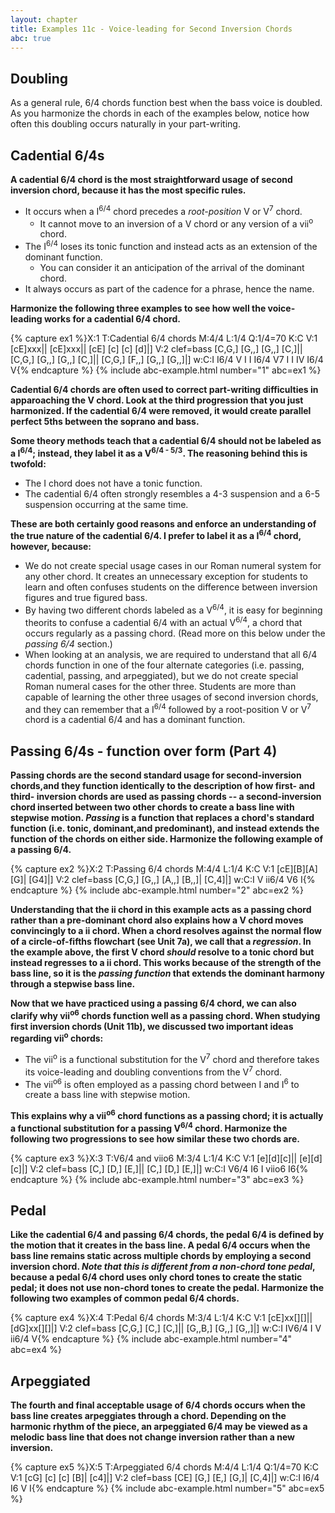 ```yaml
---
layout: chapter
title: Examples 11c - Voice-leading for Second Inversion Chords
abc: true
---
```


## Doubling

As a general rule, 6/4 chords function best when the bass voice is doubled. As you harmonize the chords in each of the examples below, notice how often this doubling occurs naturally in your part-writing.

## Cadential 6/4s

**A cadential 6/4 chord is the most straightforward usage of second inversion chord, because it has the most specific rules.**
- It occurs when a I<sup>6/4</sup> chord precedes a *root-position* V or V<sup>7</sup> chord. 
    - It cannot move to an inversion of a V chord or any version of a vii<sup>o</sup> chord.
- The I<sup>6/4</sup> loses its tonic function and instead acts as an extension of the dominant function. 
    - You can consider it an anticipation of the arrival of the dominant chord.
- It always occurs as part of the cadence for a phrase, hence the name.

**Harmonize the following three examples to see how well the voice-leading works for a cadential 6/4 chord.**

{% capture ex1 %}X:1
T:Cadential 6/4 chords
M:4/4
L:1/4
Q:1/4=70
K:C
V:1
[cE]xxx|| [cE]xxx|| [cE] [c] [c] [d]|]
V:2 clef=bass
[C,G,] [G,,] [G,,] [C,]|| [C,G,] [G,,] [G,,] [C,]|| [C,G,] [F,,] [G,,] [G,,]|]
w:C:I I6/4 V I I I6/4 V7 I I IV I6/4 V{% endcapture %}
{% include abc-example.html number="1" abc=ex1 %}

**Cadential 6/4 chords are often used to correct part-writing difficulties in apparoaching the V chord. Look at the third progression that you just harmonized. If the cadential 6/4 were removed, it would create parallel perfect 5ths between the soprano and bass.**

**Some theory methods teach that a cadential 6/4 should not be labeled as a I<sup>6/4</sup>; instead, they label it as a V<sup>6/4 - 5/3</sup>. The reasoning behind this is twofold:**
- The I chord does not have a tonic function.
- The cadential 6/4 often strongly resembles a 4-3 suspension and a 6-5 suspension occurring at the same time.

**These are both certainly good reasons and enforce an understanding of the true nature of the cadential 6/4. I prefer to label it as a I<sup>6/4</sup> chord, however, because:**
- We do not create special usage cases in our Roman numeral system for any other chord. It creates an unnecessary exception for students to learn and often confuses students on the difference between inversion figures and true figured bass.
- By having two different chords labeled as a V<sup>6/4</sup>, it is easy for beginning theorits to confuse a cadential 6/4 with an actual V<sup>6/4</sup>, a chord that occurs regularly as a passing chord. (Read more on this below under the *passing 6/4* section.)
- When looking at an analysis, we are required to understand that all 6/4 chords function in one of the four alternate categories (i.e. passing, cadential, passing, and arpeggiated), but we do not create special Roman numeral cases for the other three. Students are more than capable of learning the other three usages of second inversion chords, and they can remember that a I<sup>6/4</sup> followed by a root-position V or V<sup>7</sup> chord is a cadential 6/4 and has a dominant function.

## Passing 6/4s - function over form (Part 4)

**Passing chords are the second standard usage for second-inversion chords,and they function identically to the description of how first- and third- inversion chords are used as passing chords -- a second-inversion chord inserted between two other chords to create a bass line with stepwise motion. *Passing* is a function that replaces a chord's standard function (i.e. tonic, dominant,and predominant), and instead extends the function of the chords on either side. Harmonize the following example of a passing 6/4.** 

{% capture ex2 %}X:2
T:Passing 6/4 chords
M:4/4
L:1/4
K:C
V:1
[cE][B][A][G]| [G4]|]
V:2 clef=bass
[C,G,] [G,,] [A,,] [B,,]| [C,4]|]
w:C:I V ii6/4 V6 I{% endcapture %}
{% include abc-example.html number="2" abc=ex2 %}

**Understanding that the ii chord in this example acts as a passing chord rather than a pre-dominant chord also explains how a V chord moves convincingly to a ii chord. When a chord resolves against the normal flow of a circle-of-fifths flowchart (see Unit 7a), we call that a *regression*. In the example above, the first V chord *should* resolve to a tonic chord but instead regresses to a ii chord. This works because of the strength of the bass line, so it is the *passing function* that extends the dominant harmony through a stepwise bass line.**

**Now that we have practiced using a passing 6/4 chord, we can also clarify why vii<sup>o6</sup> chords function well as a passing chord. When studying first inversion chords (Unit 11b), we discussed two important ideas regarding vii<sup>o</sup> chords:**
- The vii<sup>o</sup> is a functional substitution for the V<sup>7</sup> chord and therefore takes its voice-leading and doubling conventions from the V<sup>7</sup> chord.
- The vii<sup>o6</sup> is often employed as a passing chord between I and I<sup>6</sup> to create a bass line with stepwise motion.

**This explains why a vii<sup>o6</sup> chord functions as a passing chord; it is actually a functional substitution for a passing V<sup>6/4</sup> chord. Harmonize the following two progressions to see how similar these two chords are.**

{% capture ex3 %}X:3
T:V6/4 and viio6
M:3/4
L:1/4
K:C
V:1
[e][d][c]|| [e][d][c]|]
V:2 clef=bass
[C,] [D,] [E,]|| [C,] [D,] [E,]|]
w:C:I V6/4 I6 I viio6 I6{% endcapture %}
{% include abc-example.html number="3" abc=ex3 %}

## Pedal

**Like the cadential 6/4 and passing 6/4 chords, the pedal 6/4 is defined by the motion that it creates in the bass line. A pedal 6/4 occurs when the bass line remains static across multiple chords by employing a second inversion chord. *Note that this is different from a non-chord tone pedal*, because a pedal 6/4 chord uses only chord tones to create the static pedal; it does not use non-chord tones to create the pedal. Harmonize the following two examples of common pedal 6/4 chords.**

{% capture ex4 %}X:4
T:Pedal 6/4 chords
M:3/4
L:1/4
K:C
V:1
[cE]xx[][]|| [dG]xx[][]|]
V:2 clef=bass
[C,G,] [C,] [C,]|| [G,,B,] [G,,] [G,,]|]
w:C:I IV6/4 I V ii6/4 V{% endcapture %}
{% include abc-example.html number="4" abc=ex4 %}

## Arpeggiated

**The fourth and final acceptable usage of 6/4 chords occurs when the bass line creates arpeggiates through a chord. Depending on the harmonic rhythm of the piece, an arpeggiated 6/4 may be viewed as a melodic bass line that does not change inversion rather than a new inversion.**

{% capture ex5 %}X:5
T:Arpeggiated 6/4 chords
M:4/4
L:1/4
Q:1/4=70
K:C
V:1
[cG] [c] [c] [B]| [c4]|]
V:2 clef=bass
[CE] [G,] [E,] [G,]| [C,4]|]
w:C:I I6/4 I6 V I{% endcapture %}
{% include abc-example.html number="5" abc=ex5 %}